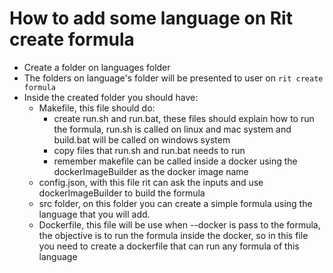 # How to add some language on Rit create formula

- Create a folder on languages folder
- The folders on language's folder will be presented to user on `rit create formula`
- Inside the created folder you should have:
    - Makefile, this file should do:
        - create run.sh and run.bat, these files should explain how to run the formula, run.sh is called on linux and mac system and build.bat will be called on windows system
        - copy files that run.sh and run.bat needs to run
        - remember makefile can be called inside a docker using the dockerImageBuilder as the docker image name
    - config.json, with this file rit can ask the inputs and use dockerImageBuilder to build the formula
    - src folder, on this folder you can create a simple formula using the language that you will add.
    - Dockerfile, this file will be use when --docker is pass to the formula, the objective is to run the formula inside the docker, so in this file you need to create a dockerfile that can run any formula of this language
    